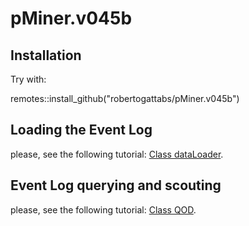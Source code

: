 # pMiner.v045b

## Installation

Try with:
  
  
  remotes::install_github("robertogattabs/pMiner.v045b") 
  

## Loading the Event Log

please, see the following tutorial: [Class dataLoader](https://github.com/robertogattabs/pMiner.v045b/blob/main/docs/01.dataLoader.html).


## Event Log querying and scouting


please, see the following tutorial: [Class QOD](https://github.com/robertogattabs/pMiner.v045b/blob/main/docs/02.QualityOfData.html).
